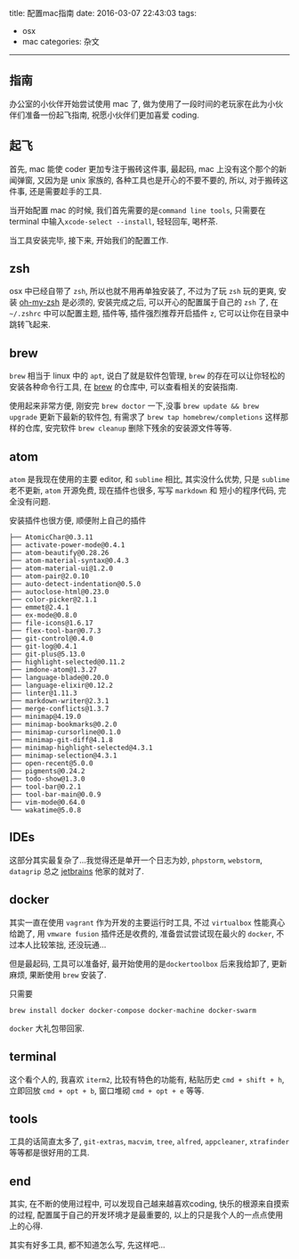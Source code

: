 title: 配置mac指南
date: 2016-03-07 22:43:03
tags:
  - osx
  - mac
categories: 杂文
---

## 指南

办公室的小伙伴开始尝试使用 mac 了, 做为使用了一段时间的老玩家在此为小伙伴们准备一份起飞指南, 祝愿小伙伴们更加喜爱 coding.

## 起飞

首先, mac 能使 coder 更加专注于搬砖这件事, 最起码, mac 上没有这个那个的新闻弹窗, 又因为是 unix 家族的, 各种工具也是开心的不要不要的, 所以, 对于搬砖这件事, 还是需要趁手的工具.

当开始配置 mac 的时候, 我们首先需要的是`command line tools`, 只需要在 terminal 中输入`xcode-select --install`, 轻轻回车, 喝杯茶.

当工具安装完毕, 接下来, 开始我们的配置工作.

## zsh
osx 中已经自带了 `zsh`, 所以也就不用再单独安装了, 不过为了玩 `zsh` 玩的更爽, 安装 [oh-my-zsh](https://github.com/robbyrussell/oh-my-zsh) 是必须的, 安装完成之后, 可以开心的配置属于自己的 `zsh` 了, 在`~/.zshrc` 中可以配置主题, 插件等, 插件强烈推荐开启插件 `z`, 它可以让你在目录中跳转飞起来.

## brew
`brew` 相当于 linux 中的 `apt`, 说白了就是软件包管理, `brew` 的存在可以让你轻松的安装各种命令行工具, 在 [brew](https://github.com/Homebrew/homebrew) 的仓库中, 可以查看相关的安装指南.

使用起来非常方便, 刚安完 `brew doctor` 一下,没事 `brew update && brew upgrade` 更新下最新的软件包, 有需求了 `brew tap homebrew/completions` 这样那样的仓库, 安完软件 `brew cleanup` 删除下残余的安装源文件等等.

## atom
`atom` 是我现在使用的主要 editor, 和 `sublime` 相比, 其实没什么优势, 只是 `sublime` 老不更新, `atom` 开源免费, 现在插件也很多, 写写 `markdown` 和 短小的程序代码, 完全没有问题.

安装插件也很方便, 顺便附上自己的插件
```
├── AtomicChar@0.3.11
├── activate-power-mode@0.4.1
├── atom-beautify@0.28.26
├── atom-material-syntax@0.4.3
├── atom-material-ui@1.2.0
├── atom-pair@2.0.10
├── auto-detect-indentation@0.5.0
├── autoclose-html@0.23.0
├── color-picker@2.1.1
├── emmet@2.4.1
├── ex-mode@0.8.0
├── file-icons@1.6.17
├── flex-tool-bar@0.7.3
├── git-control@0.4.0
├── git-log@0.4.1
├── git-plus@5.13.0
├── highlight-selected@0.11.2
├── imdone-atom@1.3.27
├── language-blade@0.20.0
├── language-elixir@0.12.2
├── linter@1.11.3
├── markdown-writer@2.3.1
├── merge-conflicts@1.3.7
├── minimap@4.19.0
├── minimap-bookmarks@0.2.0
├── minimap-cursorline@0.1.0
├── minimap-git-diff@4.1.8
├── minimap-highlight-selected@4.3.1
├── minimap-selection@4.3.1
├── open-recent@5.0.0
├── pigments@0.24.2
├── todo-show@1.3.0
├── tool-bar@0.2.1
├── tool-bar-main@0.0.9
├── vim-mode@0.64.0
└── wakatime@5.0.8
```

## IDEs
这部分其实最复杂了...我觉得还是单开一个日志为妙, `phpstorm`, `webstorm`, `datagrip` 总之 [jetbrains](https://www.jetbrains.com/) 他家的就对了.

## docker
其实一直在使用 `vagrant` 作为开发的主要运行时工具, 不过 `virtualbox` 性能真心给跪了, 用 `vmware fusion` 插件还是收费的, 准备尝试尝试现在最火的 `docker`, 不过本人比较笨拙, 还没玩通...

但是最起码, 工具可以准备好, 最开始使用的是`dockertoolbox` 后来我给卸了, 更新麻烦, 果断使用 `brew` 安装了.

只需要
```
brew install docker docker-compose docker-machine docker-swarm
```
`docker` 大礼包带回家.

## terminal
这个看个人的, 我喜欢 `iterm2`, 比较有特色的功能有, 粘贴历史 `cmd + shift + h`, 立即回放 `cmd + opt + b`, 窗口堆砌 `cmd + opt + e` 等等.

## tools
工具的话简直太多了, `git-extras`, `macvim`, `tree`, `alfred`, `appcleaner`, `xtrafinder`等等都是很好用的工具.

## end
其实, 在不断的使用过程中, 可以发现自己越来越喜欢coding, 快乐的根源来自摸索的过程, 配置属于自己的开发环境才是最重要的, 以上的只是我个人的一点点使用上的心得.

其实有好多工具, 都不知道怎么写, 先这样吧...
